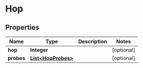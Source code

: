

# Hop


## Properties

| Name | Type | Description | Notes |
|------------ | ------------- | ------------- | -------------|
|**hop** | **Integer** |  |  [optional] |
|**probes** | [**List&lt;HopProbes&gt;**](HopProbes.md) |  |  [optional] |



